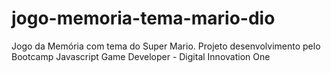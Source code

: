 # jogo-memoria-tema-mario-dio
Jogo da Memória com tema do Super Mario. Projeto desenvolvimento pelo Bootcamp Javascript Game Developer - Digital Innovation One
